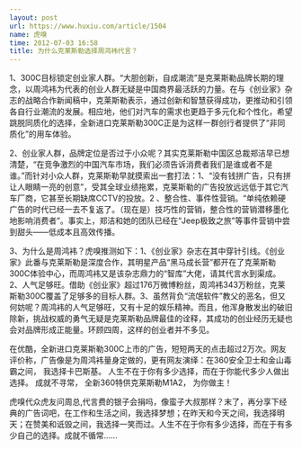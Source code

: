```yaml
---
layout: post
url: https://www.huxiu.com/article/1504
name: 虎嗅
time: 2012-07-03 16:58
title: 为什么克莱斯勒选择周鸿袆代言？
---
```

1、300C目标锁定创业家人群。“大胆创新，自成潮流”是克莱斯勒品牌长期的理念，以周鸿袆为代表的创业人群无疑是中国商界最活跃的力量。在与《创业家》杂志的战略合作新闻稿中，克莱斯勒表示，通过创新和智慧获得成功，更推动和引领各自行业潮流的发展。相应地，他们对汽车的需求也更趋于多元化和个性化，希望跳脱同质化的选择，全新进口克莱斯勒300C正是为这样一群创行者提供了“非同质化”的用车体验。

2、创业家人群，品牌定位是否过于小众呢？其实克莱斯勒中国区总裁郑洁早已想清楚，“在竞争激烈的中国汽车市场，我们必须告诉消费者我们是谁或者不是谁。”而针对小众人群，克莱斯勒早就摸索出一套打法：1、“没有钱拼广告，只有拼让人眼睛一亮的创意”，受其全球业绩拖累，克莱斯勒的广告投放远远低于其它汽车厂商，它甚至长期缺席CCTV的投放。2 、整合性、事件性营销。“单纯依赖硬广告的时代已经一去不复返了。（现在是）技巧性的营销，整合性的营销潜移墨化地影响消费者”。事实上，郑洁和她的团队已经在“Jeep极致之旅”等事件营销中尝到甜头——低成本且高效传播。

3、为什么是周鸿袆？虎嗅推测如下：1、《创业家》杂志在其中穿针引线。《创业家》此番与克莱斯勒是深度合作，其明星产品“黑马成长营”都开在了克莱斯勒300C体验中心，而周鸿袆又是该杂志鼎力的“智库”大佬，请其代言水到渠成。2、人气足够旺。借助《创业家》超过176万微博粉丝，周鸿袆343万粉丝，克莱斯勒300C覆盖了足够多的目标人群。3、虽然背负“流氓软件”教父的恶名，但又何妨呢？周鸿袆的人气足够旺，又有十足的娱乐精神。而且，他浑身散发出的破旧除新，挑战权威的勇气无疑是克莱斯勒品牌最佳的诠释，其成功的创业经历无疑也会对品牌形成正能量。环顾四周，这样的创业者并不多见。

在优酷，全新进口克莱斯勒300C上市的广告，短短两天的点击超过2万次。网友评价称，广告像是为周鸿袆量身定做的，更有网友演绎：在360安全卫士和金山毒霸之间， 我选择卡巴斯基。 人生不在于你有多少选择，而在于你能代多少人做出选择。 成就不寻常， 全新360特供克莱斯勒M1A2， 为你做主！

虎嗅代众虎友问周总,代言费的银子会捐吗，像蛮子大叔那样？末了，再分享下经典的广告词吧，在工作和生活之间，我选择梦想；在昨天和今天之间，我选择明天；在赞美和诋毁之间，我选择一笑而过。人生不在于你有多少选择，而在于有多少自己的选择。成就不循常……

